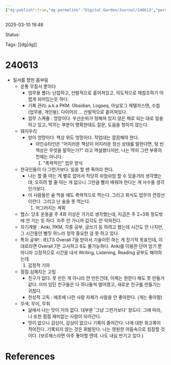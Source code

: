 ```yaml
---
{"dg-publish":true,"dg-permalink":"Digital-Garden/Journal/240613","permalink":"/Digital-Garden/Journal/240613/"}
---
```


2025-03-10 19:48

Status: 

Tags: [[dg\|dg]] 

# 240613
  - 질서를 향한 몸부림
	- 온통 무질서 뿐이다
		- 업무용 폴더: 난잡하고, 산발적으로 흩어져있고, 의도적으로 재참조하기 어렵게 되어있는듯 하다.
		- 기록 관리: a.k.a PKM. Obsidian, Logseq, 아날로그 제텔카스텐, 수첩 (업무용, 개인용), 다이어리 ... 산발적으로 흩어져있다.
		- 업무 스케쥴 : 엉망이다. 우선순위가 정해져 있지 않은 채로 되는 대로 일을 하고 있고, 막히는 부분이 명확한데도 질문, 도움을 청하지 않는다.
	- 돼지우리
		- 방이 엉망이다. 책상 위도 엉망이다. 작업대는 깔끔해야 한다.
			- 아인슈타인은 "어지러운 책상이 어지러운 정신 상태를 말한다면, 텅 빈 책상은 무엇을 말하는가?" 라고 역설했다지만, 나는 딱히 그런 부류의 천재는 아니다.
			  1. "폭력적인" 업무 방식
	- 한국인들이 다 그런가보다. 일을 할 땐 죽어라 한다.
		- 나는 할 줄 아는 게 별로 없어서 적당히 쉬엄쉬엄 할 수 있을거라 생각했는데, 오히려 할 줄 아는 게 없으니 그만큼 빨리 배워야 한다는 게 사수들 생각인가보다.
		- 이 사람들은 술 먹을 때도 폭력적으로 먹는다. 그리고 회식도 업무의 연장선이란다. 그리고 난 술을 못 먹는다.
		  1. 어그러지는 계획
	- 헬스: 당초 운동을 주 4회 이상은 가기로 생각했는데, 지금은 주 2~3회 정도밖에 안 가는 듯 하다. 자주 안 가니까 감각도 안 익혀진다.
	- 자기계발 : Anki, PKM, 각종 공부, 글쓰기 등 하려고 했는데 시간도 안 나지만, 그 시간동안 뻘짓 하느라 정작 중요한 걸 못 하고 있다.
	- 특히 공부! : IELTS Overall 7을 받아서 기술이민 하는 게 장기적 목표인데, 이대로라면 Overall 7은 고사하고 6도 불가능하다. Anki를 이용한 단어 암기 뿐 아니라 고정적으로 시간을 내서 Writing, Listening, Reading 공부도 해야하는데.
	  1. 감정적 기아
	- 점점 심해지는 고립
		- 친구가 없다. 못 만든 게 아니라 안 만든건데, 이제는 원한다 해도 못 만들거같다. 이미 있던 친구들은 다 하나둘씩 멀어졌고, 새로운 친구를 만들기는 귀찮다.
		- 천성적 고독 : 애초에 나란 사람 자체가 사람을 안 좋아한다. (개는 좋아함)
	- 무색, 무미, 무취
		- 삶에서 나는 맛이 거의 없다. 대부분 '그냥 그런가보다' 정도다. 그에 따라, 나 또한 점점 재미없는 사람이 되어간다.
		- 맛이 없으니 감상이, 감상이 없으니 기록이 줄어간다. 나에 대한 회고록이 적어진다. 기록되지 않는 것은 휘발된다. 나는 영원한 어둠속으로 침잠할 것이다. (보르헤스라면 아주 좋아할 텐데. 나도 내심 반기고 있다.)

# References